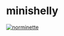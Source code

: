 # minishelly

[![norminette](https://github.com/ThreeDP/minishelly/actions/workflows/test_functions.yml/badge.svg)](https://github.com/ThreeDP/get_next_line/actions/workflows/norminette.yml)
